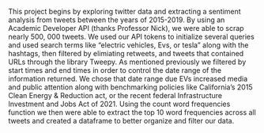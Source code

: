 This project begins by exploring twitter data and extracting a sentiment analysis from tweets between the years of 2015-2019. By using an Academic Developer API (thanks Professor Nick), we were able to scrap nearly 500, 000 tweets. We used our API tokens to initialize  several queries and used search terms like “electric vehicles, Evs, or tesla” along with the hashtags, then filtered by elimiating retweets, and tweets that contained URLs through the library Tweepy. 
As mentioned previously we filtered by start times and end times in order to control the date range of the information returned. We chose that date range due EVs increased media and public attention along with benchmarking policies like California’s 2015 Clean Energy & Reduction act, or the recent federal Infrastructure Investment and Jobs Act of 2021. 
Using the count word frequencies function we then were able to extract the top 10 word frequencies across all tweets and created a dataframe to better organize and filter our data.
 

